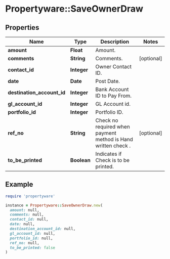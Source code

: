 # Propertyware::SaveOwnerDraw

## Properties

| Name | Type | Description | Notes |
| ---- | ---- | ----------- | ----- |
| **amount** | **Float** | Amount. |  |
| **comments** | **String** | Comments. | [optional] |
| **contact_id** | **Integer** | Owner Contact ID. |  |
| **date** | **Date** | Post Date. |  |
| **destination_account_id** | **Integer** | Bank Account ID to Pay From. |  |
| **gl_account_id** | **Integer** | GL Account id. |  |
| **portfolio_id** | **Integer** | Portfolio ID. |  |
| **ref_no** | **String** | Check no required when payment method is Hand written check . | [optional] |
| **to_be_printed** | **Boolean** | Indicates if Check is to be printed. |  |

## Example

```ruby
require 'propertyware'

instance = Propertyware::SaveOwnerDraw.new(
  amount: null,
  comments: null,
  contact_id: null,
  date: null,
  destination_account_id: null,
  gl_account_id: null,
  portfolio_id: null,
  ref_no: null,
  to_be_printed: false
)
```

